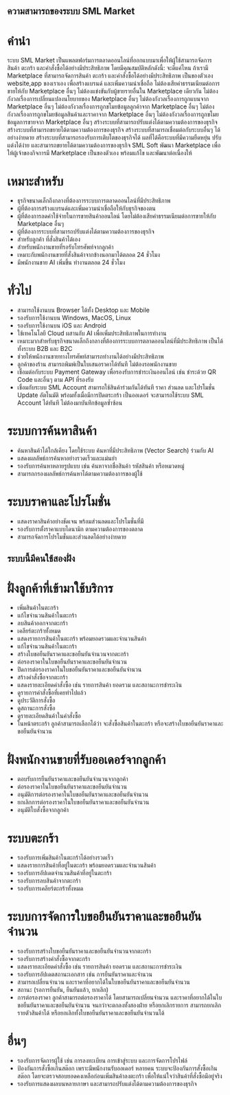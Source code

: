 ## ความสามารถของระบบ SML Market

# คำนำ
ระบบ SML Market เป็นแพลตฟอร์มการตลาดออนไลน์ที่ออกแบบมาเพื่อให้ผู้ใช้สามารถจัดการสินค้า ตะกร้า และคำสั่งซื้อได้อย่างมีประสิทธิภาพ โดยมีคุณสมบัติหลักดังนี้:
จะดีแค่ไหน ถ้าเรามี Marketplace ที่สามารถจัดการสินค้า ตะกร้า และคำสั่งซื้อได้อย่างมีประสิทธิภาพ เป็นของตัวเอง
website,app ของเราเอง เพื่อสร้างแบรนด์ และเพิ่มความน่าเชื่อถือ
ไม่ต้องเสียค่าธรรมเนียมต่อการขายให้กับ Marketplace อื่นๆ
ไม่ต้องแข่งขันกับผู้ขายรายอื่นใน Marketplace เดียวกัน
ไม่ต้องกังวลเรื่องการเปลี่ยนแปลงนโยบายของ Marketplace อื่นๆ
ไม่ต้องกังวลเรื่องการถูกแบนจาก Marketplace อื่นๆ
ไม่ต้องกังวลเรื่องการถูกขโมยข้อมูลลูกค้าจาก Marketplace อื่นๆ
ไม่ต้องกังวลเรื่องการถูกขโมยข้อมูลสินค้าและราคาจาก Marketplace อื่นๆ
ไม่ต้องกังวลเรื่องการถูกขโมยข้อมูลการขายจาก Marketplace อื่นๆ
สร้างระบบที่สามารถปรับแต่งได้ตามความต้องการของธุรกิจ
สร้างระบบที่สามารถขยายได้ตามความต้องการของธุรกิจ
สร้างระบบที่สามารถเชื่อมต่อกับระบบอื่นๆ ได้อย่างง่ายดาย
สร้างระบบที่สามารถรองรับการเติบโตของธุรกิจได้
ผลที่ได้คือระบบที่มีความยืดหยุ่น ปรับแต่งได้ง่าย และสามารถขยายได้ตามความต้องการของธุรกิจ
SML Soft พัฒนา Marketplace เพื่อให้ผู้เจ้าของกิจการมี Marketplace เป็นของตัวเอง พร้อมแก้ไข และพัฒนาต่อเนื่องให้

# เหมาะสำหรับ
- ธุรกิจขนาดเล็กถึงกลางที่ต้องการระบบการตลาดออนไลน์ที่มีประสิทธิภาพ
- ผู้ที่ต้องการสร้างแบรนด์และเพิ่มความน่าเชื่อถือให้กับธุรกิจของตน
- ผู้ที่ต้องการลดค่าใช้จ่ายในการขายสินค้าออนไลน์ โดยไม่ต้องเสียค่าธรรมเนียมต่อการขายให้กับ Marketplace อื่นๆ
- ผู้ที่ต้องการระบบที่สามารถปรับแต่งได้ตามความต้องการของธุรกิจ
- สำหรับลูกค้า ที่สั่งสินค้าได้เอง
- สำหรับพนักงานขายที่รอรับโทรศัพท์จากลูกค้า 
- เหมาะกับพนักงานขายที่สั่งสินค้าจากข้างนอกมาได้ตลอด 24 ชั่วโมง
- มีพนักงานขาย AI เพิ่มขึ้น ทำงานตลอด 24 ชั่วโมง

# ทั่วไป
- สามารถใช้งานบน Browser ได้ทั้ง Desktop และ Mobile
- รองรับการใช้งานบน Windows, MacOS, Linux
- รองรับการใช้งานบน iOS และ Android
- ใช้เทคโนโลยี Cloud ผสานกับ AI เพื่อเพิ่มประสิทธิภาพในการทำงาน
- เหมาะมากสำหรับธุรกิจขนาดเล็กถึงกลางที่ต้องการระบบการตลาดออนไลน์ที่มีประสิทธิภาพ เป็นได้ทั้งระบบ B2B และ B2C
- ช่วยให้พนักงานขายทางโทรศัพท์สามารถทำงานได้อย่างมีประสิทธิภาพ
- ลูกค้าของร้าน สามารถพิมพ์เป็นใบเสนอราคาได้ทันที ไม่ต้องรอพนักงานขาย
- เชื่อมต่อกับระบบ Payment Gateway เพื่อรองรับการชำระเงินออนไลน์ เช่น ชำระด้วย QR Code และอื่นๆ ตาม API ที่รองรับ
- เชื่อมกับระบบ SML Account สามารถใช้สินค้าร่วมกันได้ทันที ราคา ส่วนลด และโปรโมชั่น Update อัตโนมัติ พร้อมทั้งเมื่อมีการปิดตระกร้า เป็นออเดอร์ จะสามารถใช้ระบบ SML Account ได้ทันที ไม่ต้องมาบันทึกข้อมูลซ้ำซ้อน

# ระบบการค้นหาสินค้า
- ค้นหาสินค้าได้ใกล้เคียง โดยใช้ระบบ ค้นหาที่มีประสิทธิภาพ (Vector Search) ร่วมกับ AI
- แสดงผลลัพธ์การค้นหาอย่างรวดเร็วและแม่นยำ
- รองรับการค้นหาหลายรูปแบบ เช่น ค้นหาจากชื่อสินค้า รหัสสินค้า หรือหมวดหมู่
- สามารถกรองผลลัพธ์การค้นหาได้ตามความต้องการของผู้ใช้

# ระบบราคาและโปรโมชั่น
- แสดงราคาสินค้าอย่างชัดเจน พร้อมส่วนลดและโปรโมชั่นที่มี
- รองรับการตั้งราคาแบบไดนามิก ตามความต้องการของตลาด
- สามารถจัดการโปรโมชั่นและส่วนลดได้อย่างง่ายดาย

## ระบบนี้มีคนใช้สองฝั่ง
# ฝั่งลูกค้าที่เข้ามาใช้บริการ
- เพิ่มสินค้าในตะกร้า
- แก้ไขจำนวนสินค้าในตะกร้า
- ลบสินค้าออกจากตะกร้า
- เคลียร์ตะกร้าทั้งหมด
- แสดงรายการสินค้าในตะกร้า พร้อมยอดรวมและจำนวนสินค้า
- แก้ไขจำนวนสินค้าในตะกร้า
- สร้างใบขอยืนยันราคาและขอยืนยันจำนวนจากตะกร้า
- ต่อรองราคาในใบขอยืนยันราคาและขอยืนยันจำนวน
- ปิดการต่อรองราคาในใบขอยืนยันราคาและขอยืนยันจำนวน
- สร้างคำสั่งซื้อจากตะกร้า
- แสดงรายละเอียดคำสั่งซื้อ เช่น รายการสินค้า ยอดรวม และสถานะการชำระเงิน
- ดูรายการคำสั่งซื้อที่เคยทำไปแล้ว
- ดูประวัติการสั่งซื้อ
- ดูสถานะการสั่งซื้อ
- ดูรายละเอียดสินค้าในคำสั่งซื้อ
- ในหน้าตระกร้า ลูกค้าสามารถเลือกได้ว่า จะสั่งซื้อสินค้าในตะกร้า หรือจะสร้างใบขอยืนยันราคาและขอยืนยันจำนวน

# ฝั่งพนักงานขายที่รับออเดอร์จากลูกค้า
- ตอบรับการยืนยันราคาและขอยืนยันจำนวนจากลูกค้า
- ต่อรองราคาในใบขอยืนยันราคาและขอยืนยันจำนวน
- อนุมัติการต่อรองราคาในใบขอยืนยันราคาและขอยืนยันจำนวน
- ยกเลิกการต่อรองราคาในใบขอยืนยันราคาและขอยืนยันจำนวน
- อนุมัติใบสั่งซื้อจากลูกค้า 

# ระบบตะกร้า
- รองรับการเพิ่มสินค้าในตะกร้าได้อย่างรวดเร็ว
- แสดงรายการสินค้าที่อยู่ในตะกร้า พร้อมยอดรวมและจำนวนสินค้า
- รองรับการอัปเดตจำนวนสินค้าที่อยู่ในตะกร้า
- รองรับการลบสินค้าจากตะกร้า
- รองรับการเคลียร์ตะกร้าทั้งหมด

# ระบบการจัดการใบขอยืนยันราคาและขอยืนยันจำนวน
- รองรับการสร้างใบขอยืนยันราคาและขอยืนยันจำนวนจากตะกร้า 
- รองรับการสร้างคำสั่งซื้อจากตะกร้า
- แสดงรายละเอียดคำสั่งซื้อ เช่น รายการสินค้า ยอดรวม และสถานะการชำระเงิน
- รองรับการอัปเดตสถานะเอกสาร เช่น การยืนยันราคาและจำนวน
- สามารถเปลี่ยนจำนวน และราคาที่อยากได้ในใบขอยืนยันราคาและขอยืนยันจำนวน
- สถานะ (รอการยืนยัน, ยืนยันแล้ว, ยกเลิก)
- การต่อรองราคา ลูกค้าสามารถต่อรองราคาได้ โดยสามารถเปลี่ยนจำนวน และราคาที่อยากได้ในใบขอยืนยันราคาและขอยืนยันจำนวน จนกว่าจะตกลงทั้งสองฝ่าย หรือยกเลิกรายการ สามารถยกเลิกรายตัวสินค้าได้ หรือยกเลิกทั้งใบขอยืนยันราคาและขอยืนยันจำนวนได้

# อื่นๆ
- รองรับการจัดการผู้ใช้ เช่น การลงทะเบียน การเข้าสู่ระบบ และการจัดการโปรไฟล์
- ป้องกันการสั่งซื้อเกินสต๊อก เพราะมีพนักงานรับออเดอร์ หลายคน ระบบจะป้องกันการสั่งซื้อเกินสต๊อก โดยจะตรวจสอบยอดคงเหลือก่อนเพิ่มสินค้าลงตะกร้า เพื่อให้แน่ใจว่าสินค้าที่สั่งซื้อมีอยู่จริง
- รองรับการแสดงผลบนหลายภาษา และสามารถปรับแต่งได้ตามความต้องการของธุรกิจ
